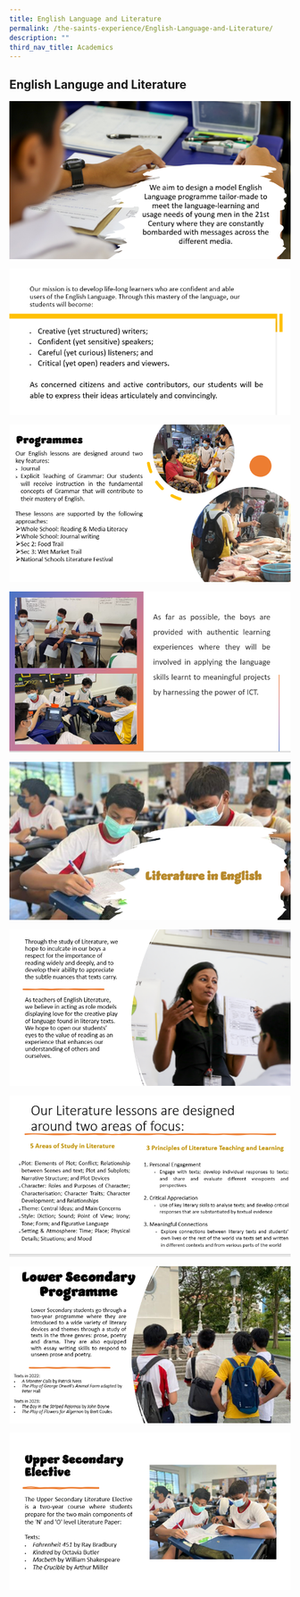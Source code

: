 ```yaml
---
title: English Language and Literature
permalink: /the-saints-experience/English-Language-and-Literature/
description: ""
third_nav_title: Academics
---
```

## English Languge and Literature 

![](/images/Academics/EL%20and%20Literature/EL1.png)

![](/images/Academics/EL%20and%20Literature/EL2.png)

![](/images/Academics/EL%20and%20Literature/EL3.png)

![](/images/Academics/EL%20and%20Literature/EL4.png)

![](/images/Academics/EL%20and%20Literature/EL5.png)

![](/images/Academics/EL%20and%20Literature/EL6.png)

![](/images/Academics/EL%20and%20Literature/EL7.png)

![](/images/Academics/EL%20and%20Literature/EL9.png)

![](/images/Academics/EL%20and%20Literature/EL10.png)


